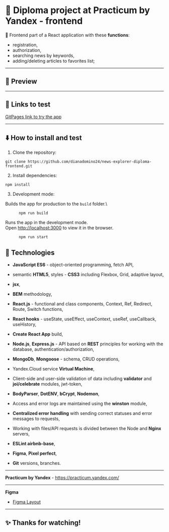# :large_blue_diamond: Diploma project at Practicum by Yandex - frontend

:small_blue_diamond: Frontend part of a React application with these **functions**:
* registration,
* authorization,
* searching news by keywords,
* adding/deleting articles to favorites list;
---
## :mag_right: Preview

[comment]: <> (![Preview]&#40;./Example3.png&#41;)
---
## :link: Links to test

[GitPages link to try the app](https://dianadomino24.github.io/news-explorer-diploma-frontend/) 

---
## :arrow_down: How to install and test

1. Clone the repository:

```
git clone https://github.com/dianadomino24/news-explorer-diploma-frontend.git
```

2. Install dependencies:

```
npm install
```

3. Development mode:

Builds the app for production to the `build` folder.\
```
      npm run build
```
Runs the app in the development mode.\
Open [http://localhost:3000](http://localhost:3000) to view it in the browser.
```
      npm run start
```


## :rocket: Technologies

* **JavaScript ES6** - object-oriented programming, fetch API,


* semantic **HTML5**, styles - **CSS3** including Flexbox, Grid, adaptive layout,
* **jsx**,
* **BEM** methodology,


* **React.js** - functional and class components, Context, Ref, Redirect, Route, Switch functions,
* **React hooks** - useState, useEffect, useContext, useRef, useCallback, useHistory,
* **Create React App** build,


* **Node.js**, **Express.js** - API based on **REST** principles for working with the database, authentication/authorization,
* **MongoDb**, **Mongoose** - schema, CRUD operations,
* Yandex.Cloud service **Virtual Machine**,


* Client-side and user-side validation of data including  **validator** and **joi/celebrate** modules, jwt-token,
* **BodyParser**, **DotENV**, **bCrypt**, **Nodemon**,
* Access and error logs are maintained using the **winston** module,
* **Centralized error handling** with sending correct statuses and error messages to requests,
* Working with files/API requests is divided between the Node and **Nginx** servers,


* **ESLint airbnb-base**,
* **Figma**, **Pixel perfect**,


* **Git** versions, branches.

---

**Practicum by Yandex** - https://practicum.yandex.com/

---
**Figma**

- [Figma Layout](<https://www.figma.com/file/Dhl21eRzzbFMBe0DU9SglF/Diploma-WEB-v2.0-(for-students)>)
---

## :sparkles: Thanks for watching!
